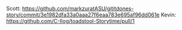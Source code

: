 Scott: https://github.com/markzuratASU/gititdones-story/commit/3e1982dfa33a0aaa27f6eaa783e695af96dd061e
Kevin: https://github.com/C-Ilog/toadstool-Storytime/pull/1
